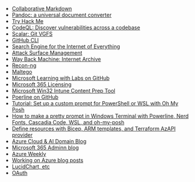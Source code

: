 - [Collaborative Markdown][link01]
- [Pandoc: a universal document converter][link02]
- [Try Hack Me][link03]
- [CodeQL: Discover vulnerabilities across a codebase][link04]
- [Scalar: Git VGFS][link05]
- [GitHub CLI][link06]
- [Search Engine for the Internet of Everything][link07]
- [Attack Surface Management][link08]
- [Way Back Machine: Internet Archive][link09]
- [Recon-ng][link10]
- [Maltego][link11]
- [Microsoft Learning with Labs on GitHub][link12]
- [Microsoft 365 Licensing][link13]
- [Microsoft Win32 Intune Content Prep Tool][link14]
- [Poerline on GitHub][link15]
- [Tutorial: Set up a custom prompt for PowerShell or WSL with Oh My Posh][link16]
- [How to make a pretty prompt in Windows Terminal with Powerline, Nerd Fonts, Cascadia Code, WSL, and oh-my-posh][link17]
- [Define resources with Bicep, ARM templates, and Terraform AzAPI provider][link18]
- [Azure Cloud & AI Domain Blog][link19]
- [Microsoft 365 Adminn blog][link20]
- [Azure Weekly][link21]
- [Working on Azure blog posts][link22]
- [LucidChart, etc][link23]
- [OAuth][link24]


[link02]: https://pandoc.org/
[link01]: https://hackmd.io/home/
[link03]: https://tryhackme.com/
[link04]: https://codeql.github.com/
[link05]: https://github.com/microsoft/scalar/
[link06]: https://github.com/cli/cli/
[link07]: https://www.shodan.io/
[link08]: https://search.censys.io/
[link09]: https://archive.org/web/
[link10]: https://github.com/lanmaster53/recon-ng/
[link11]: https://www.maltego.com/
[link12]: https://github.com/MicrosoftLearning/
[link13]: https://m365maps.com/
[link14]: https://github.com/microsoft/Microsoft-Win32-Content-Prep-Tool
[link15]: https://github.com/powerline/powerline
[link16]: https://learn.microsoft.com/en-us/windows/terminal/tutorials/custom-prompt-setup
[link17]: https://www.hanselman.com/blog/how-to-make-a-pretty-prompt-in-windows-terminal-with-powerline-nerd-fonts-cascadia-code-wsl-and-ohmyposh
[link18]: https://learn.microsoft.com/en-us/azure/templates/
[link19]: https://azurecloudai.blog/
[link20]: https://m365admin.handsontek.net/
[link21]: https://azureweekly.info/
[link22]: https://www.sadukie.com/
[link23]: https://lucid.co/
[link24]: https://www.oauth.com/
